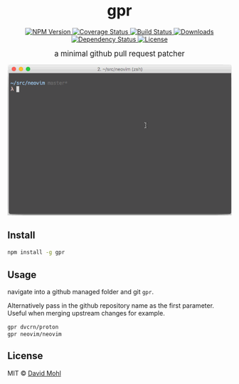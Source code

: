 <big><h1 align="center">gpr</h1></big>

<p align="center">
  <a href="https://npmjs.org/package/gpr">
    <img src="https://img.shields.io/npm/v/gpr.svg?style=flat-square"
         alt="NPM Version">
  </a>

  <a href="https://coveralls.io/r/dvcrn/gpr">
    <img src="https://img.shields.io/coveralls/dvcrn/gpr.svg?style=flat-square"
         alt="Coverage Status">
  </a>

  <a href="https://travis-ci.org/dvcrn/gpr">
    <img src="https://img.shields.io/travis/dvcrn/gpr.svg?style=flat-square"
         alt="Build Status">
  </a>

  <a href="https://npmjs.org/package/gpr">
    <img src="http://img.shields.io/npm/dm/gpr.svg?style=flat-square"
         alt="Downloads">
  </a>

  <a href="https://david-dm.org/dvcrn/gpr.svg">
    <img src="https://david-dm.org/dvcrn/gpr.svg?style=flat-square"
         alt="Dependency Status">
  </a>

  <a href="https://github.com/dvcrn/gpr/blob/master/LICENSE">
    <img src="https://img.shields.io/npm/l/gpr.svg?style=flat-square"
         alt="License">
  </a>
</p>

<p align="center"><big>
a minimal github pull request patcher
</big></p>

![demo](resources/demo.gif)

## Install

```sh
npm install -g gpr
```

## Usage

navigate into a github managed folder and git `gpr`.

Alternatively pass in the github repository name as the first parameter. Useful when merging upstream changes for example.
```
gpr dvcrn/proton
gpr neovim/neovim
```

## License

MIT © [David Mohl](http://github.com/dvcrn)

[npm-url]: https://npmjs.org/package/gpr
[npm-image]: https://img.shields.io/npm/v/gpr.svg?style=flat-square

[travis-url]: https://travis-ci.org/dvcrn/gpr
[travis-image]: https://img.shields.io/travis/dvcrn/gpr.svg?style=flat-square

[coveralls-url]: https://coveralls.io/r/dvcrn/gpr
[coveralls-image]: https://img.shields.io/coveralls/dvcrn/gpr.svg?style=flat-square

[depstat-url]: https://david-dm.org/dvcrn/gpr
[depstat-image]: https://david-dm.org/dvcrn/gpr.svg?style=flat-square

[download-badge]: http://img.shields.io/npm/dm/gpr.svg?style=flat-square

